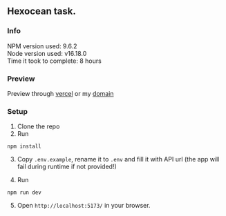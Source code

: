 ## Hexocean task.

### Info

NPM version used: 9.6.2  
Node version used: v16.18.0  
Time it took to complete: 8 hours

### Preview

Preview through [vercel](https://hexocean-task-xi.vercel.app) or my [domain](https://hexocean.devsor.us/)

### Setup

1. Clone the repo
2. Run

```
npm install
```

3. Copy `.env.example`, rename it to `.env` and fill it with API url (the app will fail during runtime if not provided!)

4. Run

```
npm run dev
```

5. Open `http://localhost:5173/` in your browser.

